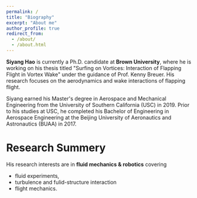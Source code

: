```yaml
---
permalink: /
title: "Biography"
excerpt: "About me"
author_profile: true
redirect_from: 
  - /about/
  - /about.html
---
```

<strong>Siyang Hao</strong> is currently a Ph.D. candidate at <strong>Brown University</strong>, where he is working on his thesis titled "Surfing on Vortices: Interaction of Flapping Flight in Vortex Wake" under the guidance of Prof. Kenny Breuer. His research focuses on the aerodynamics and wake interactions of flapping flight.

Siyang earned his Master's degree in Aerospace and Mechanical Engineering from the University of Southern California (USC) in 2019. Prior to his studies at USC, he completed his Bachelor of Engineering in Aerospace Engineering at the Beijing University of Aeronautics and Astronautics (BUAA) in 2017.


Research Summery 
======
His research interests are in <strong>fluid mechanics & robotics</strong> covering 

  * fluid experiments, 
  * turbulence and fulid-structure interaction 
  * flight mechanics. 

